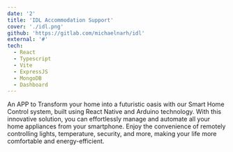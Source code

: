 ```yaml
---
date: '2'
title: 'IDL Accommodation Support'
cover: './idl.png'
github: 'https://gitlab.com/michaelnarh/idl'
external: '#'
tech:
  - React
  - Typescript
  - Vite
  - ExpressJS
  - MongoDB
  - Dashboard
---
```


An APP to Transform your home into a futuristic oasis with our Smart Home Control system, built using React Native and Arduino technology. With this innovative solution, you can effortlessly manage and automate all your home appliances from your smartphone. Enjoy the convenience of remotely controlling lights, temperature, security, and more, making your life more comfortable and energy-efficient.

